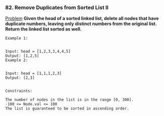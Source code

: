 ### 82. Remove Duplicates from Sorted List II

[Problem](https://leetcode.com/problems/remove-duplicates-from-sorted-list-ii/)
**Given the head of a sorted linked list, delete all nodes that have duplicate numbers, leaving only distinct numbers from the original list. Return the linked list sorted as well.**

 
```
Example 1:


Input: head = [1,2,3,3,4,4,5]
Output: [1,2,5]
Example 2:


Input: head = [1,1,1,2,3]
Output: [2,3]
 

Constraints:

The number of nodes in the list is in the range [0, 300].
-100 <= Node.val <= 100
The list is guaranteed to be sorted in ascending order.
```